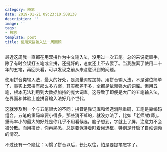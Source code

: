 ```yaml
---
category: 随笔
date: 2019-01-21 09:23:10.508138
description: ''
image: ''
tags:
- 日志
template: post
title: 使用双拼输入法一周回顾
---
```


最近这周我一直都在用双拼作为中文输入法，没用过一次五笔。总的来说挺顺手，除了有时会误打五笔或全拼，还挺好的，速度还上不去罢了。当我脱离了使用二十年的五笔，再回头看，可以发现之前从来没意识到的问题。

使用拼音类输入法，最大的好处，是海量词库加持。用拼音输入法，不是键位简单了，事实上双拼有那么多方案，其实都差不多，全都是依赖强大的词库。但用五笔，根本无法利用到大数据加持的庞大词库。这导致了即便是大厂的五笔输入法，在界面和体验上差拼音输入法好几个世代。

这就涉及到一个与五笔很大的不同：拼音是靠词库和候选消除重码，五笔是靠编码组合。五笔的重码率要小得多，那些消不掉的，就没办法了，比如「老师/教师」。重码率小的最大的好处是你几乎不用看候选，脑子想到，字就上了屏，注意力不会被分散。而用拼音，你再熟悉，总是要保持着盯着候选框，特别是开启了自动调频的情况。

不过还有一个隐忧：习惯了拼音以后，长此以往，怕是要提笔忘字了。
